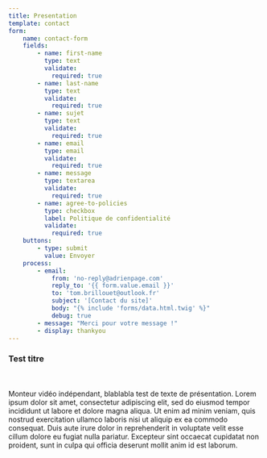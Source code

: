 ```yaml
---
title: Presentation
template: contact
form:
    name: contact-form
    fields:
        - name: first-name
          type: text
          validate:
            required: true
        - name: last-name
          type: text
          validate:
            required: true
        - name: sujet
          type: text
          validate:
            required: true
        - name: email
          type: email
          validate:
            required: true
        - name: message
          type: textarea
          validate:
            required: true
        - name: agree-to-policies
          type: checkbox
          label: Politique de confidentialité
          validate:
            required: true
    buttons:
        - type: submit
          value: Envoyer
    process:
        - email:
            from: 'no-reply@adrienpage.com'
            reply_to: '{{ form.value.email }}'
            to: 'tom.brillouet@outlook.fr'
            subject: '[Contact du site]'
            body: "{% include 'forms/data.html.twig' %}"
            debug: true
        - message: "Merci pour votre message !"
        - display: thankyou
---
```


### Test titre
<br><br>
Monteur vidéo indépendant, blablabla test de texte de présentation. Lorem ipsum dolor sit amet, consectetur adipiscing elit, sed do eiusmod tempor incididunt ut labore et dolore magna aliqua. Ut enim ad minim veniam, quis nostrud exercitation ullamco laboris nisi ut aliquip ex ea commodo consequat. Duis aute irure dolor in reprehenderit in voluptate velit esse cillum dolore eu fugiat nulla pariatur. Excepteur sint occaecat cupidatat non proident, sunt in culpa qui officia deserunt mollit anim id est laborum.